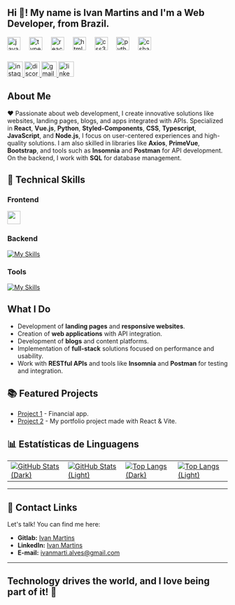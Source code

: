 <h2 align="left">Hi 👋! My name is Ivan Martins and I'm a Web Developer, from Brazil.</h2>


<div align="left">
  <img src="https://cdn.jsdelivr.net/gh/devicons/devicon/icons/javascript/javascript-original.svg" height="30" alt="javascript logo"  />
  <img width="12" />
  <img src="https://cdn.jsdelivr.net/gh/devicons/devicon/icons/typescript/typescript-original.svg" height="30" alt="typescript logo"  />
  <img width="12" />
  <img src="https://cdn.jsdelivr.net/gh/devicons/devicon/icons/react/react-original.svg" height="30" alt="react logo"  />
  <img width="12" />
  <img src="https://cdn.jsdelivr.net/gh/devicons/devicon/icons/html5/html5-original.svg" height="30" alt="html5 logo"  />
  <img width="12" />
  <img src="https://cdn.jsdelivr.net/gh/devicons/devicon/icons/css3/css3-original.svg" height="30" alt="css3 logo"  />
  <img width="12" />
  <img src="https://cdn.jsdelivr.net/gh/devicons/devicon/icons/python/python-original.svg" height="30" alt="python logo"  />
  <img width="12" />
  <img src="https://cdn.jsdelivr.net/gh/devicons/devicon/icons/csharp/csharp-original.svg" height="30" alt="csharp logo"  />
</div>

###

  </a>
  <a href="https://www.instagram.com/ivanmarti.alves" target="_blank">
    <img src="https://img.shields.io/static/v1?message=Instagram&logo=instagram&label=&color=FF0000&logoColor=white&labelColor=&style=for-the-badge" height="35" alt="instagram logo"  />
  </a>
  
  <a href="https://discord.com/users/ivanmarti5486" target="_blank">
    <img src="https://img.shields.io/static/v1?message=Discord&logo=discord&label=&color=7289DA&logoColor=white&labelColor=&style=for-the-badge" height="35" alt="discord logo"  />
  </a>
  
  <a href="mailto:ivanmarti.alves@gmail.com">
    <img src="https://img.shields.io/static/v1?message=Gmail&logo=gmail&label=&color=D14836&logoColor=white&labelColor=&style=for-the-badge" height="35" alt="gmail logo"  />
  </a>
  
  <a href="https://www.linkedin.com/in/ivan-martins-alves/" target="_blank">
    <img src="https://img.shields.io/static/v1?message=LinkedIn&logo=linkedin&label=&color=0077B5&logoColor=white&labelColor=&style=for-the-badge" height="35" alt="linkedin logo"  />
  </a>
</div>


## About Me

❤️ Passionate about web development, I create innovative solutions like websites, landing pages, blogs, and apps integrated with APIs. Specialized in **React**, **Vue.js**, **Python**, **Styled-Components**, **CSS**, **Typescript**, **JavaScript**, and **Node.js**, I focus on user-centered experiences and high-quality solutions. I am also skilled in libraries like **Axios**, **PrimeVue**, **Bootstrap**, and tools such as **Insomnia** and **Postman** for API development. On the backend, I work with **SQL** for database management.

## 🚀  Technical Skills

### Frontend
<div>
  <img src="https://skillicons.dev/icons?i=js,html,css,ts,tailwind,react,vite,vue,nuxtjs,styledcomponents" width="30" />
</div>

### Backend
[![My Skills](https://skillicons.dev/icons?i=nodejs,py,npm,docker,postman,postgres&size=7 )](https://skillicons.dev)


### Tools
[![My Skills](https://skillicons.dev/icons?i=git,github,gitlab,notion,vscode&size=7 )](https://skillicons.dev)


## What I Do

- Development of **landing pages** and **responsive websites**.
- Creation of **web applications** with API integration.
- Development of **blogs** and content platforms.
- Implementation of **full-stack** solutions focused on performance and usability.
- Work with **RESTful APIs** and tools like **Insomnia** and **Postman** for testing and integration.

## 📚 Featured Projects

- [Project 1](https://dtmoney-financial-app.netlify.app/) - Financial app.
- [Project 2](https://ivan-martins-alves.netlify.app/) - My portfolio project made with React & Vite.

## 📊 Estatísticas de Linguagens

<table align="center">
  <tr>
    <!-- GitHub Stats -->
    <td>
      <a href="https://github.com/IvanM4rtin5#gh-dark-mode-only">
        <img src="https://github-readme-stats.vercel.app/api?username=IvanM4rtin5&show_icons=true&theme=dark" alt="GitHub Stats (Dark)" />
      </a>
    </td>
    <td>
      <a href="https://github.com/IvanM4rtin5#gh-light-mode-only">
        <img src="https://github-readme-stats.vercel.app/api?username=IvanM4rtin5&show_icons=true&theme=default" alt="GitHub Stats (Light)" />
      </a>
    </td>
    <!-- Top Langs -->
    <td>
      <a href="https://github.com/IvanM4rtin5#gh-dark-mode-only">
        <img src="https://github-readme-stats.vercel.app/api/top-langs/?username=IvanM4rtin5&layout=compact&theme=dark" alt="Top Langs (Dark)" />
      </a>
    </td>
    <td>
      <a href="https://github.com/IvanM4rtin5#gh-light-mode-only">
        <img src="https://github-readme-stats.vercel.app/api/top-langs/?username=IvanM4rtin5&layout=compact&theme=default" alt="Top Langs (Light)" />
      </a>
    </td>
  </tr>
</table>

---
## 🔗 Contact Links

Let's talk! You can find me here:

- **Gitlab:** [Ivan Martins](https://gitlab.com/ivanmarti.alves)
- **LinkedIn:** [Ivan Martins](https://www.linkedin.com/in/ivan-martins-alves/)
- **E-mail:** ivanmarti.alves@gmail.com

---
**Technology drives the world, and I love being part of it!** 🚀
---

